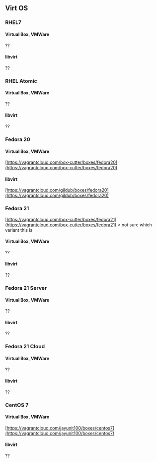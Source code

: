## Virt OS

### RHEL7
#### Virtual Box, VMWare
??
#### libvirt
??

### RHEL Atomic
#### Virtual Box, VMWare
??
#### libvirt
??

### Fedora 20
#### Virtual Box, VMWare

[https://vagrantcloud.com/box-cutter/boxes/fedora20](https://vagrantcloud.com/box-cutter/boxes/fedora20)

#### libvirt

[https://vagrantcloud.com/gildub/boxes/fedora20](https://vagrantcloud.com/gildub/boxes/fedora20)

### Fedora 21 
[https://vagrantcloud.com/box-cutter/boxes/fedora21](https://vagrantcloud.com/box-cutter/boxes/fedora21) < not sure which variant this is
#### Virtual Box, VMWare
??
#### libvirt
??

### Fedora 21 Server
#### Virtual Box, VMWare
??
#### libvirt
??

### Fedora 21 Cloud
#### Virtual Box, VMWare
??
#### libvirt
??

### CentOS 7
#### Virtual Box, VMWare
[https://vagrantcloud.com/jayunit100/boxes/centos7](https://vagrantcloud.com/jayunit100/boxes/centos7)
#### libvirt
??

